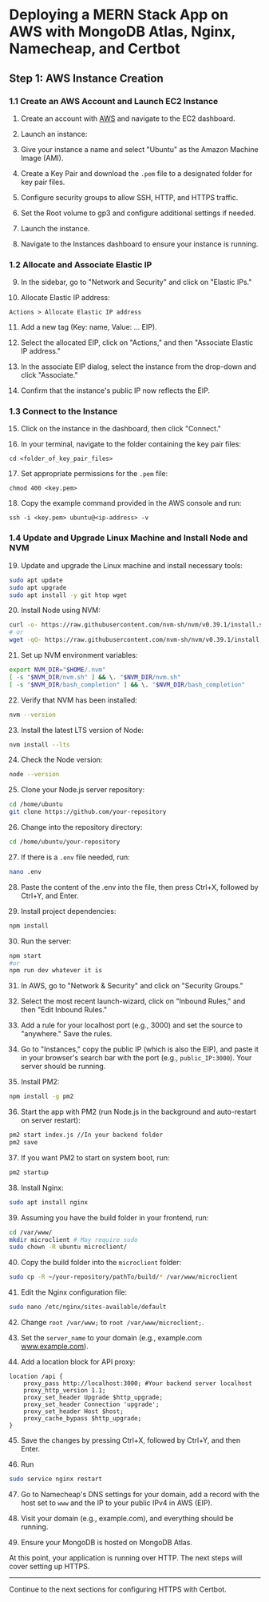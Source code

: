 # Deploying a MERN Stack App on AWS with MongoDB Atlas, Nginx, Namecheap, and Certbot

## Step 1: AWS Instance Creation

### 1.1 Create an AWS Account and Launch EC2 Instance

1. Create an account with [AWS](https://aws.amazon.com/) and navigate to the EC2 dashboard.

2. Launch an instance:


3. Give your instance a name and select "Ubuntu" as the Amazon Machine Image (AMI).

4. Create a Key Pair and download the `.pem` file to a designated folder for key pair files.

5. Configure security groups to allow SSH, HTTP, and HTTPS traffic.

6. Set the Root volume to gp3 and configure additional settings if needed.

7. Launch the instance.

8. Navigate to the Instances dashboard to ensure your instance is running.

### 1.2 Allocate and Associate Elastic IP

9. In the sidebar, go to "Network and Security" and click on "Elastic IPs."

10. Allocate Elastic IP address:
 ```
 Actions > Allocate Elastic IP address
 ```

11. Add a new tag (Key: name, Value: ... EIP).

12. Select the allocated EIP, click on "Actions," and then "Associate Elastic IP address."

13. In the associate EIP dialog, select the instance from the drop-down and click "Associate."

14. Confirm that the instance's public IP now reflects the EIP.

### 1.3 Connect to the Instance

15. Click on the instance in the dashboard, then click "Connect."

16. In your terminal, navigate to the folder containing the key pair files:
 ```
 cd <folder_of_key_pair_files>
 ```

17. Set appropriate permissions for the `.pem` file:
 ```
 chmod 400 <key.pem>
 ```

18. Copy the example command provided in the AWS console and run:
 ```
 ssh -i <key.pem> ubuntu@<ip-address> -v
 ```

### 1.4 Update and Upgrade Linux Machine and Install Node and NVM

19. Update and upgrade the Linux machine and install necessary tools:
 ```bash
 sudo apt update
 sudo apt upgrade
 sudo apt install -y git htop wget
 ```

20. Install Node using NVM:
 ```bash
 curl -o- https://raw.githubusercontent.com/nvm-sh/nvm/v0.39.1/install.sh | bash
 # or
 wget -qO- https://raw.githubusercontent.com/nvm-sh/nvm/v0.39.1/install.sh | bash
 ```

21. Set up NVM environment variables:
 ```bash
 export NVM_DIR="$HOME/.nvm"
 [ -s "$NVM_DIR/nvm.sh" ] && \. "$NVM_DIR/nvm.sh"
 [ -s "$NVM_DIR/bash_completion" ] && \. "$NVM_DIR/bash_completion"
 ```

22. Verify that NVM has been installed:
 ```bash
 nvm --version
 ```

23. Install the latest LTS version of Node:
 ```bash
 nvm install --lts
 ```

24. Check the Node version:
 ```bash
 node --version
 ```

25. Clone your Node.js server repository:
 ```bash
 cd /home/ubuntu
 git clone https://github.com/your-repository
 ```

26. Change into the repository directory:
 ```bash
 cd /home/ubuntu/your-repository
 ```

27. If there is a `.env` file needed, run:
 ```bash
 nano .env
 ```

28. Paste the content of the .env into the file, then press Ctrl+X, followed by Ctrl+Y, and Enter.

29. Install project dependencies:
 ```bash
 npm install
 ```

30. Run the server:
 ```bash
 npm start
#or
npm run dev whatever it is
 ```

31. In AWS, go to "Network & Security" and click on "Security Groups."

32. Select the most recent launch-wizard, click on "Inbound Rules," and then "Edit Inbound Rules."

33. Add a rule for your localhost port (e.g., 3000) and set the source to "anywhere." Save the rules.

34. Go to "Instances," copy the public IP (which is also the EIP), and paste it in your browser's search bar with the port (e.g., `public_IP:3000`). Your server should be running.

35. Install PM2:
 ```bash
 npm install -g pm2
 ```

36. Start the app with PM2 (run Node.js in the background and auto-restart on server restart):
 ```bash
 pm2 start index.js //In your backend folder
 pm2 save
 ```

37. If you want PM2 to start on system boot, run:
 ```bash
 pm2 startup
 ```

38. Install Nginx:
 ```bash
 sudo apt install nginx
 ```

39. Assuming you have the build folder in your frontend, run:
 ```bash
 cd /var/www/
 mkdir microclient # May require sudo
 sudo chown -R ubuntu microclient/
 ```

40. Copy the build folder into the `microclient` folder:
 ```bash
 sudo cp -R ~/your-repository/pathTo/build/* /var/www/microclient
 ```

41. Edit the Nginx configuration file:
 ```bash
 sudo nano /etc/nginx/sites-available/default
 ```

42. Change `root /var/www;` to `root /var/www/microclient;`.

43. Set the `server_name` to your domain (e.g., example.com www.example.com).

44. Add a location block for API proxy:
 ```nginx
 location /api {
     proxy_pass http://localhost:3000; #Your backend server localhost
     proxy_http_version 1.1;
     proxy_set_header Upgrade $http_upgrade;
     proxy_set_header Connection 'upgrade';
     proxy_set_header Host $host;
     proxy_cache_bypass $http_upgrade;
 }
 ```

45. Save the changes by pressing Ctrl+X, followed by Ctrl+Y, and then Enter.

46. Run
 ```bash
 sudo service nginx restart
 ```

47. Go to Namecheap's DNS settings for your domain, add a record with the host set to `www` and the IP to your public IPv4 in AWS (EIP).

48. Visit your domain (e.g., example.com), and everything should be running.

49. Ensure your MongoDB is hosted on MongoDB Atlas.

At this point, your application is running over HTTP. The next steps will cover setting up HTTPS.

---

Continue to the next sections for configuring HTTPS with Certbot.
